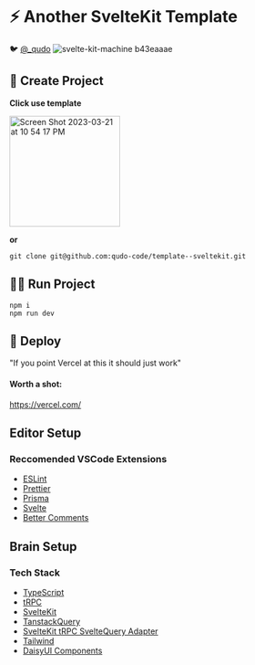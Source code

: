 # ⚡️ Another SvelteKit Template
🐦 [@_qudo](https://twitter/_qudo)
![svelte-kit-machine b43eaaae](https://user-images.githubusercontent.com/59782726/226814436-2519cc41-73f4-46c3-99e6-2437f77261a7.png)



## 🧱 Create Project
**Click use template**

<img width="194" alt="Screen Shot 2023-03-21 at 10 54 17 PM" src="https://user-images.githubusercontent.com/59782726/226814623-19bfeabd-fcc8-4a8f-ac1b-1259450e19a8.png">

**or**

`git clone git@github.com:qudo-code/template--sveltekit.git`

## 🏃‍♂️ Run Project
```
npm i
npm run dev
```

## 🚀 Deploy
"If you point Vercel at this it should just work"
#### Worth a shot:
https://vercel.com/ 

## Editor Setup
### Reccomended VSCode Extensions
-   [ESLint](https://marketplace.visualstudio.com/items?itemName=dbaeumer.vscode-eslint)
-   [Prettier](https://marketplace.visualstudio.com/items?itemName=esbenp.prettier-vscode)
-   [Prisma](https://marketplace.visualstudio.com/items?itemName=Prisma.prisma)
-   [Svelte](https://marketplace.visualstudio.com/items?itemName=svelte.svelte-vscode)
-   [Better Comments](https://marketplace.visualstudio.com/items?itemName=aaron-bond.better-comments)

## Brain Setup
### Tech Stack
-   [TypeScript](https://www.typescriptlang.org/)
-   [tRPC](https://trpc.io/)
-   [SvelteKit](https://kit.svelte.dev/)
-   [TanstackQuery](https://tanstack.com/query/latest)
-   [SvelteKit tRPC SvelteQuery Adapter](https://github.com/vishalbalaji/trpc-svelte-query-adapter)
-   [Tailwind](https://tailwindcss.com/)
-   [DaisyUI Components](https://daisyui.com/)
